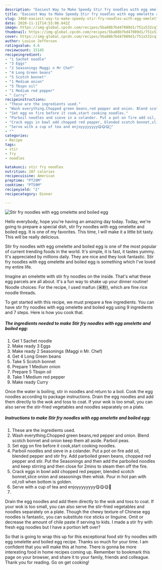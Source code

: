 ```yaml
---
description: "Easiest Way to Make Speedy Stir fry noodles with egg omelette and boiled egg"
title: "Easiest Way to Make Speedy Stir fry noodles with egg omelette and boiled egg"
slug: 3468-easiest-way-to-make-speedy-stir-fry-noodles-with-egg-omelette-and-boiled-egg
date: 2020-11-11T14:53:06.642Z
image: https://img-global.cpcdn.com/recipes/5ba88b7bd47089d1/751x532cq70/stir-fry-noodles-with-egg-omelette-and-boiled-egg-recipe-main-photo.jpg
thumbnail: https://img-global.cpcdn.com/recipes/5ba88b7bd47089d1/751x532cq70/stir-fry-noodles-with-egg-omelette-and-boiled-egg-recipe-main-photo.jpg
cover: https://img-global.cpcdn.com/recipes/5ba88b7bd47089d1/751x532cq70/stir-fry-noodles-with-egg-omelette-and-boiled-egg-recipe-main-photo.jpg
author: Louise Jefferson
ratingvalue: 4.6
reviewcount: 15145
recipeingredient:
- "1 Sachet noodle"
- "3 Eggs"
- "2 Seasonings Maggi n Mr Chef"
- "4 Long Green beans"
- "5 Scotch bonnet"
- "1 Medium onion"
- "5 Tbspn oil"
- "1 Medium red pepper"
- " Curry"
recipeinstructions:
- "These are the ingredients used."
- "Wash everything.Chopped green beans,red pepper and onion. Blend scotch bonnet and onion keep them all aside. Parboil peas."
- "Set egg on fire before it cook,start cooking noodles."
- "Parboil noodles and sieve in a colander. Put a pot on fire add oil, blended pepper and stir fry. Add parboiled green beans, chopped red pepper and stir. Put the Seasonings and then add the parboiled noodles and keep stirring and then close for 2mins to steam then off the fire."
- "Crack eggs in bowl add chopped red pepper, blended scotch bonnet,slice onion and seasonings then whisk. Pour in hot pan with oil,roll when bottom is golden."
- "Serve with a cup of tea and enjoyyyyyyyy😋😋😋💃"
- ""
categories:
- Recipe
tags:
- stir
- fry
- noodles

katakunci: stir fry noodles 
nutrition: 287 calories
recipecuisine: American
preptime: "PT29M"
cooktime: "PT59M"
recipeyield: "2"
recipecategory: Dinner

---
```



![Stir fry noodles with egg omelette and boiled egg](https://img-global.cpcdn.com/recipes/5ba88b7bd47089d1/751x532cq70/stir-fry-noodles-with-egg-omelette-and-boiled-egg-recipe-main-photo.jpg)

Hello everybody, hope you're having an amazing day today. Today, we're going to prepare a special dish, stir fry noodles with egg omelette and boiled egg. It is one of my favorites. This time, I will make it a little bit tasty. This will be really delicious.

Stir fry noodles with egg omelette and boiled egg is one of the most popular of current trending foods in the world. It's simple, it is fast, it tastes yummy. It's appreciated by millions daily. They are nice and they look fantastic. Stir fry noodles with egg omelette and boiled egg is something which I've loved my entire life.

Imagine an omelette with stir fry noodles on the inside. That&#39;s what these egg parcels are all about. It&#39;s a fun way to shake up your dinner routine! Noodle choices: For the recipe, I used maifun (米粉), which are fine rice noodle threads.


To get started with this recipe, we must prepare a few ingredients. You can have stir fry noodles with egg omelette and boiled egg using 9 ingredients and 7 steps. Here is how you cook that.

<!--inarticleads1-->

##### The ingredients needed to make Stir fry noodles with egg omelette and boiled egg:

1. Get 1 Sachet noodle
1. Make ready 3 Eggs
1. Make ready 2 Seasonings (Maggi n Mr. Chef)
1. Get 4 Long Green beans
1. Take 5 Scotch bonnet
1. Prepare 1 Medium onion
1. Prepare 5 Tbspn oil
1. Take 1 Medium red pepper
1. Make ready  Curry


Once the water is boiling, stir in noodles and return to a boil. Cook the egg noodles according to package instructions. Drain the egg noodles and add them directly to the wok and toss to coat. If your wok is too small, you can also serve the stir-fried vegetables and noodles separately on a plate. 

<!--inarticleads2-->

##### Instructions to make Stir fry noodles with egg omelette and boiled egg:

1. These are the ingredients used.
1. Wash everything.Chopped green beans,red pepper and onion. Blend scotch bonnet and onion keep them all aside. Parboil peas.
1. Set egg on fire before it cook,start cooking noodles.
1. Parboil noodles and sieve in a colander. Put a pot on fire add oil, blended pepper and stir fry. Add parboiled green beans, chopped red pepper and stir. Put the Seasonings and then add the parboiled noodles and keep stirring and then close for 2mins to steam then off the fire.
1. Crack eggs in bowl add chopped red pepper, blended scotch bonnet,slice onion and seasonings then whisk. Pour in hot pan with oil,roll when bottom is golden.
1. Serve with a cup of tea and enjoyyyyyyyy😋😋😋💃
1. 


Drain the egg noodles and add them directly to the wok and toss to coat. If your wok is too small, you can also serve the stir-fried vegetables and noodles separately on a plate. Though the chewy texture of Chinese egg noodles is fantastic, you can substitute rice sticks or linguine. Omit or decrease the amount of chile paste if serving to kids. I made a stir fry with fresh egg noodles but I have a portion left over? 

So that is going to wrap this up for this exceptional food stir fry noodles with egg omelette and boiled egg recipe. Thanks so much for your time. I am confident that you will make this at home. There is gonna be more interesting food in home recipes coming up. Remember to bookmark this page on your browser, and share it to your family, friends and colleague. Thank you for reading. Go on get cooking!
